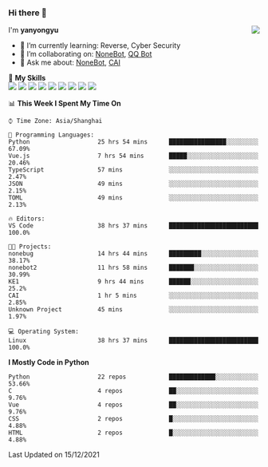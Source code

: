 ### Hi there 👋

<a href="#">
  <img align="right" src="https://github-readme-stats.vercel.app/api?username=yanyongyu&count_private=true&show_icons=true&bg_color=15,f2f7fd,E0EAFC" />
</a>

I'm **yanyongyu**

- 🌱 I’m currently learning: Reverse, Cyber Security
- 👯 I’m collaborating on: [NoneBot](https://github.com/nonebot), [QQ Bot](https://github.com/Mrs4s/go-cqhttp)
- 💬 Ask me about: [NoneBot](https://github.com/nonebot), [CAI](https://github.com/cscs181/CAI)

🌟 **My Skills**  
![](https://img.shields.io/badge/-Python-3e74a2?style=flat-square&logo=Python&logoColor=fff)
![](https://img.shields.io/badge/-Node.js-339933?style=flat-square&logo=Node.js&logoColor=fff)
![](https://img.shields.io/badge/-Vue-4fc08d?style=flat-square&logo=Vue.js&logoColor=fff)
![](https://img.shields.io/badge/-React-2d98ce?style=flat-square&logo=React&logoColor=fff)
![](https://img.shields.io/badge/-Docker-2496ED?style=flat-square&logo=Docker&logoColor=fff)
![](https://img.shields.io/badge/-Linux-000000?style=flat-square&logo=Linux&logoColor=fff)
![](https://img.shields.io/badge/-MySQL-4479A1?style=flat-square&logo=MySQL&logoColor=fff)
![](https://img.shields.io/badge/-Redis-DC382D?style=flat-square&logo=Redis&logoColor=fff)
![](https://img.shields.io/badge/-MongoDB-47A248?style=flat-square&logo=MongoDB&logoColor=fff)

<!--START_SECTION:waka-->
📊 **This Week I Spent My Time On** 

```text
⌚︎ Time Zone: Asia/Shanghai

💬 Programming Languages: 
Python                   25 hrs 54 mins      ████████████████░░░░░░░░░   67.09% 
Vue.js                   7 hrs 54 mins       █████░░░░░░░░░░░░░░░░░░░░   20.46% 
TypeScript               57 mins             ░░░░░░░░░░░░░░░░░░░░░░░░░   2.47% 
JSON                     49 mins             ░░░░░░░░░░░░░░░░░░░░░░░░░   2.15% 
TOML                     49 mins             ░░░░░░░░░░░░░░░░░░░░░░░░░   2.13%

🔥 Editors: 
VS Code                  38 hrs 37 mins      █████████████████████████   100.0%

🐱‍💻 Projects: 
nonebug                  14 hrs 44 mins      █████████░░░░░░░░░░░░░░░░   38.17% 
nonebot2                 11 hrs 58 mins      ███████░░░░░░░░░░░░░░░░░░   30.99% 
KE1                      9 hrs 44 mins       ██████░░░░░░░░░░░░░░░░░░░   25.2% 
CAI                      1 hr 5 mins         ░░░░░░░░░░░░░░░░░░░░░░░░░   2.85% 
Unknown Project          45 mins             ░░░░░░░░░░░░░░░░░░░░░░░░░   1.97%

💻 Operating System: 
Linux                    38 hrs 37 mins      █████████████████████████   100.0%

```

**I Mostly Code in Python** 

```text
Python                   22 repos            █████████████░░░░░░░░░░░░   53.66% 
C                        4 repos             ██░░░░░░░░░░░░░░░░░░░░░░░   9.76% 
Vue                      4 repos             ██░░░░░░░░░░░░░░░░░░░░░░░   9.76% 
CSS                      2 repos             █░░░░░░░░░░░░░░░░░░░░░░░░   4.88% 
HTML                     2 repos             █░░░░░░░░░░░░░░░░░░░░░░░░   4.88%

```



 Last Updated on 15/12/2021
<!--END_SECTION:waka-->
